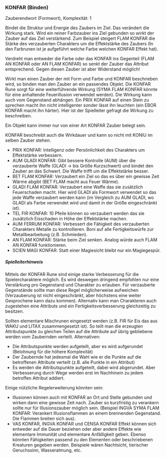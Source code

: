 ### KONFAR (Binden)

Zauberendwort (Formwort), Komplexität: 1

Bindet die Struktur und Energie des Zaubers im Ziel. Das verändert die Wirkung stark. Wird ein reiner Farbzauber ins
Ziel gebunden so wirkt der Zauber auf das Ziel verstärkend. Zum Beispiel steigert FLAM KONFAR die Stärke des
verzauberten Charakters um die Effektstärke des Zaubers (In den Farbrunen ist je aufgeführt welche Farbe welchen
KONFAR Effekt hat).

Verdreht man entweder die Farbe oder das KONFAR ins Gegenteil (FLAM AN KONFAR oder AN FLAM KONFAR) so senkt der Zauber
das Attribut entsprechend. Gegen diesen Zauber ist aber Widerstand möglich!

Wirkt man einen Zauber der mit Form und Farbe und KONFAR beschrieben wird, so binden man den Zauber an ein passendes
Objekt. Die KONFAR Rune sorgt für eine weiterführende Wirkung (SYMA FLAM KONFAR könnte für eine anhaltende
Feuerillusion verwendet werden). Die Wirkung kann auch vom Gegenstand abhängen. Ein PRIX KONFAR auf einen Stein zu
sprechen macht ihn nicht intelligenter sonder lässt ihn leuchten (ein EBOR KONFAR macht ihn härter). Hier ist der
Spielleiter gefragt die Wirkung zu beschreiben.

Ein Objekt kann immer nur von einer Art KONFAR Zauber belegt sein.

KONFAR beschreibt auch die Wirkdauer und kann so nicht mit KONIU im selben Zauber stehen.

* PRIX KONFAR: Intelligenz oder Persönlichkeit des Charakters um Effektstärke verbessern.
* AUM GLADI KONFAR: Gibt bessere Kontrolle (AUM) über die verzauberte Waffe (GLADI -> bis Größe Kurzschwert) und
bindet den Zauber an das Schwert. Die Waffe trifft um die Effektstärke besser.
* BET FLAM KONFAR: Verzaubert ein Ziel so das es über ein gewisse Zeit Wärme abgibt (BET FLAM macht aus Feuer Wärme).
* GLADI FLAM KONFAR: Verzaubert eine Waffe das sie zusätzlich Feuerschaden macht. Hier wird GLADI als Formwort
verwendet so das jede Waffe verzaubert werden kann (im Vergleich zu AUM GLADI, wo GLADI als Farbe verwendet wird und
damit in der Größe eingeschränkt ist).
* TEL FIR KONFAR: 10 Pfeile können so verzaubert werden das sie zusätzlich Eisschaden in Höhe der Effektstärke machen.
* AUM FERRUM KONFAR: Verbessert die Fähigkeit des verzauberten Charakters Metalle zu kontrollieren. Boni auf
alle Fertigkeitswürfe zur Metallbearbeitung (z.B. Schmieden).
* AN FLAM KONFAR: Stärke beim Ziel senken. Analog würde auch FLAM AN KONFAR funktionieren.
* SCIEN MAGI KONFAR: Statt einer Magiesicht bleibt nur ein Magiegespür.

##### Spielleiterhinweis

Mittels der KONFAR Rune sind einige starke Verbesserung für die Spielercharaktere möglich. Es wird deswegen dringend
empfohlen nur eine Verstärkung pro Gegenstand und Charakter zu erlauben. Für verzauberte Gegenstände sollte man diese
Regel möglicherweise aufweichen (Verzauberung ist nicht eingeschränkt, aber höchstens eine weiter Gesprochene kann
dazu kommen). Alternativ kann man Charakteren auch zugestehen eine Attributs und ein Fertigkeitsverbesserung
gleichzeitig zu besitzen. 

Sollten elementare Mischrunen eingesetzt werden (z.B. FIR für Eis das aus WAKU und LITAX zusammengesetzt ist). So
teilt man die erzeugten Attributspunkte zu gleichen Teilen auf die Attribute auf übrig gebliebene werden vom Zaubernden
verteilt. Alternativen:

* Die Attributspunkte werden aufgeteilt, aber es wird aufgerundet (Belohnung für die höhere Komplexität)
* Der Zaubernde hat jedesmal die Wahl wie er die Punkte auf die betroffenen Attribute verteilt (z.B. alle Punkte in
ein Attribut)
* Es werden die Attributspunkte aufgeteilt, dabei wird abgerundet. Aber Verbesserung durch Wege werden erst im
Nachhinein zu jedem betroffen Attribut addiert.

Einige nützliche Regelerweiterung könnten sein:

* Illusionen können auch mit KONFAR an Ort und Stelle gebunden und wirken dann eine gewisse Zeit nach. Zauber so
kurzfristig zu verankern sollte nur für Illusionszauber möglich sein. (Beispiel INGVA SYMA FLAM KONFAR: Verankert
Illusionsflammen an einem brennenden Gegenstand. Die Flammen breiten sich aus).
* VAS KONFAR, INGVA KONFAR und CENSA KONFAR Effekt können sich entweder auf die Dauer beziehen oder aber andere Effekte
wie elementare Immunität und elementare Anfälligkeit geben. Ebenso könnten Fähigkeiten passend zu den Elementen oder
beschriebenen Kreaturen gegeben werden. Beispiele wären Nachtsicht, tierischer Geruchssinn, Wasseratmung, etc.
